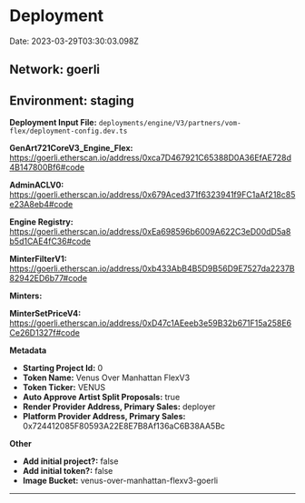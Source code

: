 
# Deployment

Date: 2023-03-29T03:30:03.098Z

## **Network:** goerli

## **Environment:** staging

**Deployment Input File:** `deployments/engine/V3/partners/vom-flex/deployment-config.dev.ts`

**GenArt721CoreV3_Engine_Flex:** https://goerli.etherscan.io/address/0xca7D467921C65388D0A36EfAE728d4B147800Bf6#code

**AdminACLV0:** https://goerli.etherscan.io/address/0x679Aced371f6323941f9FC1aAf218c85e23A8eb4#code

**Engine Registry:** https://goerli.etherscan.io/address/0xEa698596b6009A622C3eD00dD5a8b5d1CAE4fC36#code

**MinterFilterV1:** https://goerli.etherscan.io/address/0xb433AbB4B5D9B56D9E7527da2237B82942ED6b77#code

**Minters:**

**MinterSetPriceV4:** https://goerli.etherscan.io/address/0xD47c1AEeeb3e59B32b671F15a258E6Ce26D1327f#code



**Metadata**

- **Starting Project Id:** 0
- **Token Name:** Venus Over Manhattan FlexV3
- **Token Ticker:** VENUS
- **Auto Approve Artist Split Proposals:** true
- **Render Provider Address, Primary Sales:** deployer
- **Platform Provider Address, Primary Sales:** 0x724412085F80593A22E8E7B8Af136aC6B38AA5Bc

**Other**

- **Add initial project?:** false
- **Add initial token?:** false
- **Image Bucket:** venus-over-manhattan-flexv3-goerli

---

